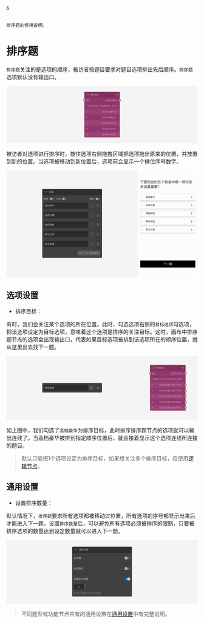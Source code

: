 ```index
6
```
```tag

```
```summary
排序题的使用说明。
```
# 排序题

`排序题`关注的是选项的顺序，被访者按题目要求对题目选项排出先后顺序。`排序题`选项默认没有输出口。

<img src='../assets/questionnaireNodes/06rank/node.png'>

被访者对选项进行排序时，按住选项右侧拖拽区域把选项拖出原来的位置，并放置到新的位置。当选项被移动到新位置后，选项前会显示一个排位序号数字。

<img src='../assets/questionnaireNodes/06rank/section.png'>

## 选项设置

+ 排序目标：

有时，我们会关注某个选项的所在位置。此时，勾选选项右侧的`目标选项`勾选项，把该选项设定为目标选项，意味着这个选项是排序的关注目标。这时，画布中排序题节点的选项会出现输出口，代表如果目标选项被排到该选项所在的顺序位置，就从这里出去找下一题。

<img src='../assets/questionnaireNodes/06rank/target.png'>

如上图中，我们勾选了`高档豪华`为排序目标，此时排序排序题节点的选项就可以输出连线了。当高档豪华被排到指定顺序位置后，就会接着显示这个选项连线所连接的题目。

> 默认只能把1个选项设定为排序目标，如果想关注多个排序目标，应使用[逻辑节点](../toolsNodes/01logic.md)。

## 通用设置

+ 设置排序数量：

默认情况下，`排序题`要求所有选项都被移动过位置，所有选项的序号都显示出来后才能进入下一题。设置`排序数量`后，可以避免所有选项必须被排序的限制，只要被排序选项的数量达到设定数量就可以进入下一题。

<img src='../assets/questionnaireNodes/06rank/common.png'>

> 不同题型或功能节点共有的通用设置在[通用设置](../../11nodeSettings/concept.md)中有完整说明。
